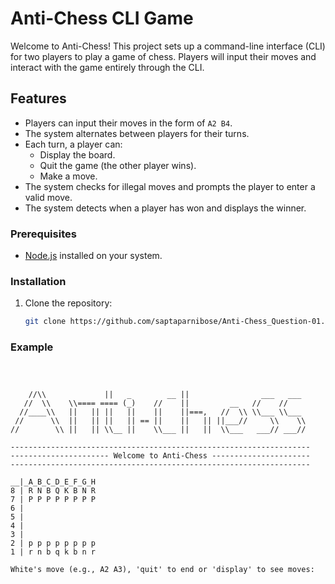 # Anti-Chess CLI Game

Welcome to Anti-Chess! This project sets up a command-line interface (CLI) for two players to play a game of chess. Players will input their moves and interact with the game entirely through the CLI.

## Features

- Players can input their moves in the form of `A2 B4`.
- The system alternates between players for their turns.
- Each turn, a player can:
  - Display the board.
  - Quit the game (the other player wins).
  - Make a move.
- The system checks for illegal moves and prompts the player to enter a valid move.
- The system detects when a player has won and displays the winner.
  
### Prerequisites

- [Node.js](https://nodejs.org/) installed on your system.

### Installation

1. Clone the repository:
   ```bash
   git clone https://github.com/saptaparnibose/Anti-Chess_Question-01.git

### Example 

```
                                      


    //\\             ||   _        __ ||                ___   ___  
   //  \\    \\==== ==== (_)    //    ||         __   //    //     
  //____\\   ||   || ||   ||    ||    ||===,   //  \\ \\___ \\___  
 //      \\  ||   || ||   || == ||    ||   || ||___//     \\    \\ 
//        \\ ||   || \\__ ||    \\___ ||   ||  \\___   ___// ___// 
                                       
-------------------------------------------------------------------
---------------------- Welcome to Anti-Chess ----------------------
-------------------------------------------------------------------
                                       
__|_A_B_C_D_E_F_G_H
8 | R N B Q K B N R
7 | P P P P P P P P
6 |                
5 |                
4 |                
3 |                
2 | p p p p p p p p
1 | r n b q k b n r
                                       
White's move (e.g., A2 A3), 'quit' to end or 'display' to see moves:

```
